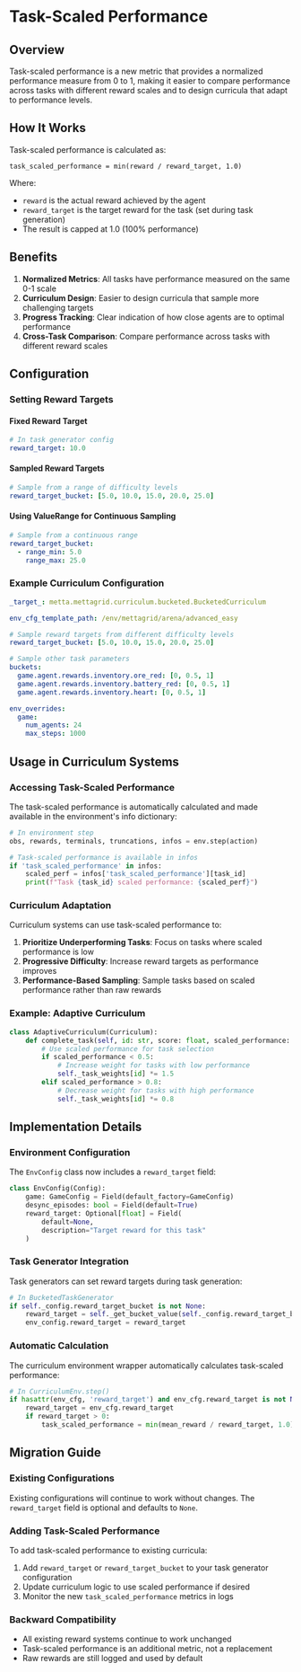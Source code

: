 # Task-Scaled Performance

## Overview

Task-scaled performance is a new metric that provides a normalized performance measure from 0 to 1, making it easier to compare performance across tasks with different reward scales and to design curricula that adapt to performance levels.

## How It Works

Task-scaled performance is calculated as:
```
task_scaled_performance = min(reward / reward_target, 1.0)
```

Where:
- `reward` is the actual reward achieved by the agent
- `reward_target` is the target reward for the task (set during task generation)
- The result is capped at 1.0 (100% performance)

## Benefits

1. **Normalized Metrics**: All tasks have performance measured on the same 0-1 scale
2. **Curriculum Design**: Easier to design curricula that sample more challenging targets
3. **Progress Tracking**: Clear indication of how close agents are to optimal performance
4. **Cross-Task Comparison**: Compare performance across tasks with different reward scales

## Configuration

### Setting Reward Targets

#### Fixed Reward Target
```yaml
# In task generator config
reward_target: 10.0
```

#### Sampled Reward Targets
```yaml
# Sample from a range of difficulty levels
reward_target_bucket: [5.0, 10.0, 15.0, 20.0, 25.0]
```

#### Using ValueRange for Continuous Sampling
```yaml
# Sample from a continuous range
reward_target_bucket:
  - range_min: 5.0
    range_max: 25.0
```

### Example Curriculum Configuration

```yaml
_target_: metta.mettagrid.curriculum.bucketed.BucketedCurriculum

env_cfg_template_path: /env/mettagrid/arena/advanced_easy

# Sample reward targets from different difficulty levels
reward_target_bucket: [5.0, 10.0, 15.0, 20.0, 25.0]

# Sample other task parameters
buckets:
  game.agent.rewards.inventory.ore_red: [0, 0.5, 1]
  game.agent.rewards.inventory.battery_red: [0, 0.5, 1]
  game.agent.rewards.inventory.heart: [0, 0.5, 1]

env_overrides:
  game:
    num_agents: 24
    max_steps: 1000
```

## Usage in Curriculum Systems

### Accessing Task-Scaled Performance

The task-scaled performance is automatically calculated and made available in the environment's info dictionary:

```python
# In environment step
obs, rewards, terminals, truncations, infos = env.step(action)

# Task-scaled performance is available in infos
if 'task_scaled_performance' in infos:
    scaled_perf = infos['task_scaled_performance'][task_id]
    print(f"Task {task_id} scaled performance: {scaled_perf}")
```

### Curriculum Adaptation

Curriculum systems can use task-scaled performance to:

1. **Prioritize Underperforming Tasks**: Focus on tasks where scaled performance is low
2. **Progressive Difficulty**: Increase reward targets as performance improves
3. **Performance-Based Sampling**: Sample tasks based on scaled performance rather than raw rewards

### Example: Adaptive Curriculum

```python
class AdaptiveCurriculum(Curriculum):
    def complete_task(self, id: str, score: float, scaled_performance: float):
        # Use scaled performance for task selection
        if scaled_performance < 0.5:
            # Increase weight for tasks with low performance
            self._task_weights[id] *= 1.5
        elif scaled_performance > 0.8:
            # Decrease weight for tasks with high performance
            self._task_weights[id] *= 0.8
```

## Implementation Details

### Environment Configuration

The `EnvConfig` class now includes a `reward_target` field:

```python
class EnvConfig(Config):
    game: GameConfig = Field(default_factory=GameConfig)
    desync_episodes: bool = Field(default=True)
    reward_target: Optional[float] = Field(
        default=None,
        description="Target reward for this task"
    )
```

### Task Generator Integration

Task generators can set reward targets during task generation:

```python
# In BucketedTaskGenerator
if self._config.reward_target_bucket is not None:
    reward_target = self._get_bucket_value(self._config.reward_target_bucket, rng)
    env_config.reward_target = reward_target
```

### Automatic Calculation

The curriculum environment wrapper automatically calculates task-scaled performance:

```python
# In CurriculumEnv.step()
if hasattr(env_cfg, 'reward_target') and env_cfg.reward_target is not None:
    reward_target = env_cfg.reward_target
    if reward_target > 0:
        task_scaled_performance = min(mean_reward / reward_target, 1.0)
```

## Migration Guide

### Existing Configurations

Existing configurations will continue to work without changes. The `reward_target` field is optional and defaults to `None`.

### Adding Task-Scaled Performance

To add task-scaled performance to existing curricula:

1. Add `reward_target` or `reward_target_bucket` to your task generator configuration
2. Update curriculum logic to use scaled performance if desired
3. Monitor the new `task_scaled_performance` metrics in logs

### Backward Compatibility

- All existing reward systems continue to work unchanged
- Task-scaled performance is an additional metric, not a replacement
- Raw rewards are still logged and used by default
